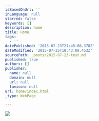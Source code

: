 ```yaml
---
isBasedOnUrl: ''
inLanguage: null
starred: false
keywords: []
description: home
title: Home
tags:
  - ''
datePublished: '2015-07-23T21:45:00.378Z'
dateModified: '2015-07-25T18:43:08.453Z'
sourcePath: _posts/2015-07-23-test.md
published: true
authors: []
publisher:
  name: null
  domain: null
  url: null
  favicon: null
url: home/index.html
_type: WebPage

---
```

![](https://the-grid-user-content.s3-us-west-2.amazonaws.com/2cec57fc-5205-4b8f-b21f-138c31651a02.jpg)